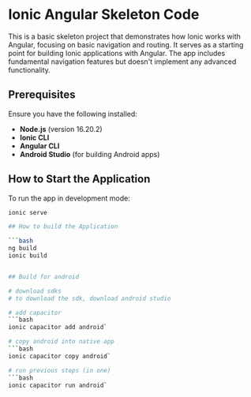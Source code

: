 # Ionic Angular Skeleton Code

This is a basic skeleton project that demonstrates how Ionic works with Angular, focusing on basic navigation and routing. It serves as a starting point for building Ionic applications with Angular. The app includes fundamental navigation features but doesn't implement any advanced functionality.

## Prerequisites

Ensure you have the following installed:

- **Node.js** (version 16.20.2)
- **Ionic CLI**
- **Angular CLI**
- **Android Studio** (for building Android apps)

## How to Start the Application

To run the app in development mode:

```bash
ionic serve

## How to build the Application

```bash
ng build
ionic build


## Build for android

# download sdks
# to download the sdk, download android studio

# add capacitor
```bash
ionic capacitor add android`

# copy android into native app
```bash
ionic capacitor copy android`

# run previous steps (in one)
```bash
ionic capacitor run android`